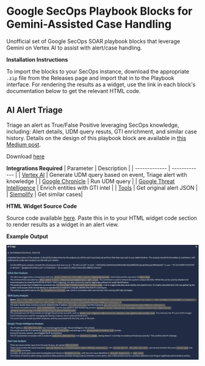 # Google SecOps Playbook Blocks for Gemini-Assisted Case Handling

Unofficial set of Google SecOps SOAR playbook blocks that leverage Gemini on Vertex AI to assist with alert/case handling.

**Installation Instructions**

To import the blocks to your SecOps instance, download the appropriate `.zip` file from the Releases page and import that in to the Playbook interface. For rendering the results as a widget, use the link in each block's documentation below to get the relevant HTML code.


## AI Alert Triage
Triage an alert as True/False Positive leveraging SecOps knowledge, including: Alert details, UDM query resuts, GTI enrichment, and similar case history. Details on the design of this playbook block are available in [this Medium post](https://medium.com/@cloudymike/implementing-custom-ai-investigators-in-vertex-ai-for-google-secops-51fb0baaf458).

Download [here](https://github.com/pilot006/google-secops-playbook-blocks-vertex-ai/releases/tag/ai-triage-v1)


**Integrations Required**
| Parameter  | Description |
| ------------- | ------------- |
| [Vertex AI](https://cloud.google.com/chronicle/docs/soar/marketplace-integrations/vertex-ai) | Generate UDM query based on event, Triage alert with knowledge |
| [Google Chronicle](https://cloud.google.com/chronicle/docs/soar/marketplace-integrations/google-chronicle) | Run UDM query |
| [Google Threat Intelligence](https://cloud.google.com/chronicle/docs/soar/marketplace-integrations/google-threat-intelligence) | Enrich entities with GTI intel |
| [Tools](https://cloud.google.com/chronicle/docs/soar/marketplace/power-ups/tools) | Get original alert JSON |
| [Siemplify](https://cloud.google.com/chronicle/docs/soar/marketplace-integrations/siemplify) | Get similar cases|

**HTML Widget Source Code**

Source code available [here](https://raw.githubusercontent.com/pilot006/google-secops-playbook-blocks-vertex-ai/refs/heads/main/html_widget_code/ai-triage.html). Paste this in to your HTML widget code section to render results as a widget in an alert view.

**Example Output**

![AI Triage](/examples/ai-alert-triage.png?raw=true)

